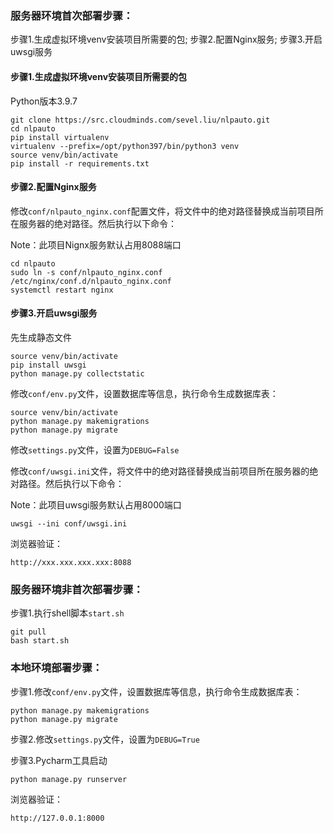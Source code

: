 ### 服务器环境首次部署步骤：

步骤1.生成虚拟环境venv安装项目所需要的包; 步骤2.配置Nginx服务; 步骤3.开启uwsgi服务

#### 步骤1.生成虚拟环境venv安装项目所需要的包

Python版本3.9.7

```shell
git clone https://src.cloudminds.com/sevel.liu/nlpauto.git
cd nlpauto
pip install virtualenv
virtualenv --prefix=/opt/python397/bin/python3 venv
source venv/bin/activate
pip install -r requirements.txt
```

#### 步骤2.配置Nginx服务

修改`conf/nlpauto_nginx.conf`配置文件，将文件中的绝对路径替换成当前项目所在服务器的绝对路径。然后执行以下命令：

Note：此项目Nignx服务默认占用8088端口

```shell
cd nlpauto
sudo ln -s conf/nlpauto_nginx.conf /etc/nginx/conf.d/nlpauto_nginx.conf
systemctl restart nginx
```

#### 步骤3.开启uwsgi服务

先生成静态文件

```shell
source venv/bin/activate
pip install uwsgi
python manage.py collectstatic
```

修改`conf/env.py`文件，设置数据库等信息，执行命令生成数据库表：

```shell
source venv/bin/activate
python manage.py makemigrations
python manage.py migrate
```

修改`settings.py`文件，设置为`DEBUG=False`

修改`conf/uwsgi.ini`文件，将文件中的绝对路径替换成当前项目所在服务器的绝对路径。然后执行以下命令：

Note：此项目uwsgi服务默认占用8000端口

```shell
uwsgi --ini conf/uwsgi.ini
```

浏览器验证：

```shell
http://xxx.xxx.xxx.xxx:8088
```
### 服务器环境非首次部署步骤：

步骤1.执行shell脚本`start.sh`

```shell
git pull
bash start.sh
```

### 本地环境部署步骤：

步骤1.修改`conf/env.py`文件，设置数据库等信息，执行命令生成数据库表：

```shell
python manage.py makemigrations
python manage.py migrate
```

步骤2.修改`settings.py`文件，设置为`DEBUG=True`

步骤3.Pycharm工具启动

```
python manage.py runserver
```

浏览器验证：

```shell
http://127.0.0.1:8000
```